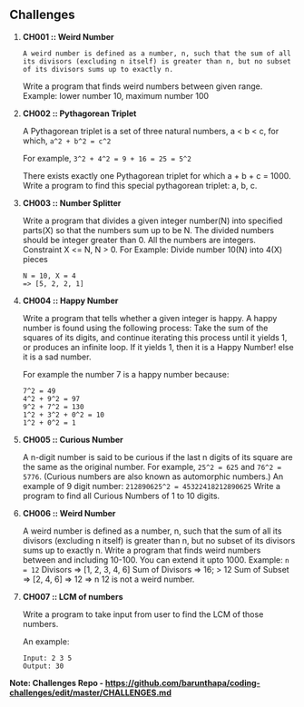 ## Challenges

1.  **CH001 :: Weird Number**

        A weird number is defined as a number, n, such that the sum of all its divisors (excluding n itself) is greater than n, but no subset of its divisors sums up to exactly n.

    Write a program that finds weird numbers between given range. Example: lower number 10, maximum number 100

2.  **CH002 :: Pythagorean Triplet**

    A Pythagorean triplet is a set of three natural numbers, a < b < c, for which,
    `a^2 + b^2 = c^2`

    For example, `3^2 + 4^2 = 9 + 16 = 25 = 5^2`

    There exists exactly one Pythagorean triplet for which a + b + c = 1000.
    Write a program to find this special pythagorean triplet: a, b, c.

3.  **CH003 :: Number Splitter**

    Write a program that divides a given integer number(N) into specified parts(X) so that the numbers sum up to be N. The divided numbers should be integer greater than 0. All the numbers are integers. Constraint X <= N, N > 0.
    For Example: Divide number 10(N) into 4(X) pieces

    ```
    N = 10, X = 4
    => [5, 2, 2, 1]
    ```

4.  **CH004 :: Happy Number**

    Write a program that tells whether a given integer is happy. A happy number is found using the following process: Take the sum of the squares of its digits, and continue iterating this process until it yields 1, or produces an infinite loop. If it yields 1, then it is a Happy Number! else it is a sad number.

    For example the number 7 is a happy number because:

    ```
    7^2 = 49
    4^2 + 9^2 = 97
    9^2 + 7^2 = 130
    1^2 + 3^2 + 0^2 = 10
    1^2 + 0^2 = 1
    ```

5.  **CH005 :: Curious Number**

    A n-digit number is said to be curious if the last n digits of its square are the same as the original number.
    For example, `25^2 = 625` and `76^2 = 5776`.
    (Curious numbers are also known as automorphic numbers.)
    An example of 9 digit number:
    `212890625^2 = 45322418212890625`
    Write a program to find all Curious Numbers of 1 to 10 digits.

6.  **CH006 :: Weird Number**

    A weird number is defined as a number, n, such that the sum of all its divisors (excluding n itself) is greater than n, but no subset of its divisors sums up to exactly n.
    Write a program that finds weird numbers between and including 10-100. You can extend it upto 1000.
    Example: `n = 12`
    Divisors => [1, 2, 3, 4, 6]
    Sum of Divisors => 16; > 12
    Sum of Subset => [2, 4, 6] => 12 => n
    12 is not a weird number.

7.  **CH007 :: LCM of numbers**

    Write a program to take input from user to find the LCM of those numbers.

    An example:

    ```
    Input: 2 3 5
    Output: 30
    ```

**Note: Challenges Repo - https://github.com/barunthapa/coding-challenges/edit/master/CHALLENGES.md**
